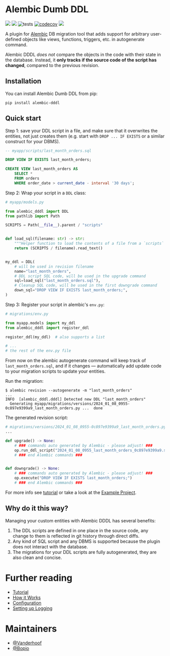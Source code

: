 # Alembic Dumb DDL

[![](https://img.shields.io/pypi/v/alembic-dddl.svg)](https://pypi.org/project/alembic-dddl/) [![](https://img.shields.io/github/v/tag/Vanderhoof/alembic-dddl.svg?label=GitHub)](https://github.com/Vanderhoof/alembic-dddl) ![tests](https://github.com/Vanderhoof/alembic-dddl/actions/workflows/tests.yml/badge.svg) [![codecov](https://codecov.io/gh/Vanderhoof/alembic-dddl/graph/badge.svg?token=BQJBA9PXPN)](https://codecov.io/gh/Vanderhoof/alembic-dddl) [![](https://img.shields.io/pypi/dm/alembic-dddl)](https://pypi.org/project/alembic-dddl/)

A plugin for [Alembic](https://alembic.sqlalchemy.org/en/latest/) DB migration tool that adds support for arbitrary user-defined objects like views, functions, triggers, etc. in autogenerate command.

Alembic DDDL _does not_ compare the objects in the code with their state in the database. Instead, it **only tracks if the source code of the script has changed**, compared to the previous revision.

## Installation

You can install Alembic Dumb DDL from pip:

```shell
pip install alembic-dddl
```

## Quick start

Step 1: save your DDL script in a file, and make sure that it overwrites the entities, not just creates them (e.g. start with `DROP ... IF EXISTS` or a similar construct for your DBMS).

```sql
-- myapp/scripts/last_month_orders.sql

DROP VIEW IF EXISTS last_month_orders;

CREATE VIEW last_month_orders AS
    SELECT *
    FROM orders
    WHERE order_date > current_date - interval '30 days';
```

Step 2: Wrap your script in a `DDL` class:

```python
# myapp/models.py

from alembic_dddl import DDL
from pathlib import Path

SCRIPTS = Path(__file__).parent / "scripts"


def load_sql(filename: str) -> str:
    """Helper function to load the contents of a file from a `scripts` directory"""
    return (SCRIPTS / filename).read_text()


my_ddl = DDL(
    # will be used in revision filename
    name="last_month_orders",
    # DDL script SQL code, will be used in the upgrade command
    sql=load_sql("last_month_orders.sql"),
    # Cleanup SQL code, will be used in the first downgrade command
    down_sql="DROP VIEW IF EXISTS last_month_orders;",
)
```

Step 3: Register your script in alembic's `env.py`:

```python
# migrations/env.py

from myapp.models import my_ddl
from alembic_dddl import register_ddl

register_ddl(my_ddl)  # also supports a list

# ...
# the rest of the env.py file
```

From now on the alembic autogenerate command will keep track of `last_month_orders.sql`, and if it changes — automatically add update code to your migration scripts to update your entities.

Run the migration:

```shell
$ alembic revision --autogenerate -m "last_month_orders"
...
INFO  [alembic_dddl.dddl] Detected new DDL "last_month_orders"
  Generating myapp/migrations/versions/2024_01_08_0955-0c897e9399a9_last_month_orders.py ...  done
```

The generated revision script:

```python
# migrations/versions/2024_01_08_0955-0c897e9399a9_last_month_orders.py
...

def upgrade() -> None:
    # ### commands auto generated by Alembic - please adjust! ###
    op.run_ddl_script("2024_01_08_0955_last_month_orders_0c897e9399a9.sql")
    # ### end Alembic commands ###


def downgrade() -> None:
    # ### commands auto generated by Alembic - please adjust! ###
    op.execute("DROP VIEW IF EXISTS last_month_orders;")
    # ### end Alembic commands ###

```

For more info see [tutorial](docs/tutorial.md) or take a look at the [Example Project](https://github.com/Vanderhoof/alembic-dddl/tree/master/example/).

## Why do it this way?

Managing your custom entities with Alembic DDDL has several benefits:

1. The DDL scripts are defined in one place in the source code, any change to them is reflected in git history through direct diffs.
2. Any kind of SQL script and any DBMS is supported because the plugin does not interact with the database.
3. The migrations for your DDL scripts are fully autogenerated, they are also clean and concise.

# Further reading

* [Tutorial](docs/tutorial.md)
* [How it Works](docs/how_it_works.md)
* [Configuration](docs/configuration.md)
* [Setting up Logging](docs/logging.md)

# Maintainers

* [@Vanderhoof](https://github.com/Vanderhoof)
* [@Bopio](https://github.com/bopio)
